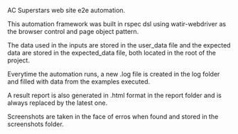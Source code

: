 AC Superstars web site e2e automation.

This automation framework was built in rspec dsl using watir-webdriver as the browser control and page object pattern.

The data used in the inputs are stored in the user_data file and the expected data are stored in the expected_data file, both located in the root of the project.

Everytime the automation runs, a new .log file is created in the log folder and filled with data from the examples executed.

A result report is also generated in .html format in the report folder and is always replaced by the latest one.

Screenshots are taken in the face of erros when found and stored in the screenshots folder.
